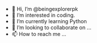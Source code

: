 - 👋 Hi, I’m @beingexplorerpk
- 👀 I’m interested in coding.
- 🌱 I’m currently learning Python
- 💞️ I’m looking to collaborate on ...
- 📫 How to reach me ...

<!---
beingexplorerpk/beingexplorerpk is a ✨ special ✨ repository because its `README.md` (this file) appears on your GitHub profile.
You can click the Preview link to take a look at your changes.
--->
